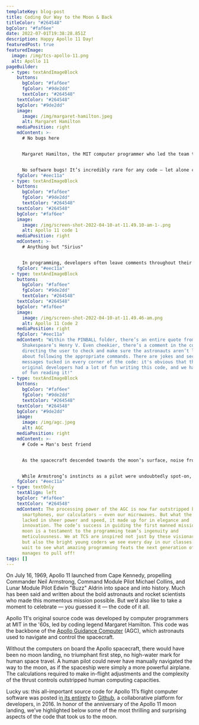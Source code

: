 ```yaml
---
templateKey: blog-post
title: Coding Our Way to the Moon & Back
titleColor: "#264548"
bgColor: "#faf6ee"
date: 2022-07-01T19:38:28.851Z
description: Happy Apollo 11 Day!
featuredPost: true
featuredImage:
  image: /img/tcs-apollo-11.png
  alt: Apollo 11
pageBuilder:
  - type: textAndImageBlock
    buttons:
      bgColor: "#faf6ee"
      fgColor: "#9de2dd"
      textColor: "#264548"
    textColor: "#264548"
    bgColor: "#9de2dd"
    image:
      image: /img/margaret-hamilton.jpeg
      alt: Margaret Hamilton
    mediaPosition: right
    mdContent: >-
      # No bugs here


      Margaret Hamilton, the MIT computer programmer who led the team that created the onboard Apollo software, was an unbelievably capable and precise programmer. As [The Guardian noted in an interview](https://www.theguardian.com/technology/2019/jul/13/margaret-hamilton-computer-scientist-interview-software-apollo-missions-1969-moon-landing-nasa-women) with her, “Her rigorous approach was so successful that no software bugs were ever known to have occurred during any crewed Apollo missions.”


      No software bugs! It’s incredibly rare for any code — let alone code as complex as the one powering the AGC — to be completely bug-free. Even today, mega-tech companies like Microsoft, Google, and Meta unofficially celebrate “Patch Tuesday” every month, when they release software patches to fix the bugs in their code. Now, we here at The Coding Space aren’t about to judge coding mistakes — we love mistakes for their irreplaceable educational value. That being said, the creation of a bug-less code managed by Hamilton and her team is still a feat worthy of admiration.
    fgColor: "#eec11a"
  - type: textAndImageBlock
    buttons:
      bgColor: "#faf6ee"
      fgColor: "#9de2dd"
      textColor: "#264548"
    textColor: "#264548"
    bgColor: "#faf6ee"
    image:
      image: /img/screen-shot-2022-04-10-at-11.49.10-am-1-.png
      alt: Apollo 11 code 1
    mediaPosition: right
    mdContent: >-
      # Anything but "Sirius"


      In programming, developers often leave comments throughout their code to describe to readers what the code is supposed to do. However, it’s obvious that the Apollo 11 programmers did more than that. Combing through the AGC source code, coding enthusiasts have found all sorts of easter eggs, consisting of playful messages, puns, and pop culture references. For example, the name for the file responsible for the spacecraft’s main ignition routine is titled "BURN_BABY_BURN," And the file responsible for the spaceship’s keyboard display system is called "PINBALL_GAME_BUTTONS_AND_LIGHTS".
    fgColor: "#eec11a"
  - type: textAndImageBlock
    buttons:
      bgColor: "#faf6ee"
      fgColor: "#9de2dd"
      textColor: "#264548"
    textColor: "#264548"
    bgColor: "#faf6ee"
    image:
      image: /img/screen-shot-2022-04-10-at-11.49.46-am.png
      alt: Apollo 11 Code 2
    mediaPosition: right
    fgColor: "#eec11a"
    mdContent: "Within the PINBALL folder, there’s an entire quote from
      Shakespeare’s Henry V. Even cheekier, there’s a comment in the code
      directing the user to check and make sure the astronauts aren’t lying
      about following the appropriate commands. There are jokes and secret
      messages tucked in every corner of the code: it's obvious that the
      original developers had a lot of fun writing this code, and we have a lot
      of fun reading it!"
  - type: textAndImageBlock
    buttons:
      bgColor: "#faf6ee"
      fgColor: "#9de2dd"
      textColor: "#264548"
    textColor: "#264548"
    bgColor: "#9de2dd"
    image:
      image: /img/agc.jpeg
      alt: AGC
    mediaPosition: right
    mdContent: >-
      # Code = Man's best friend 


      As the spacecraft descended towards the moon’s surface, noise from one of its radars began to feed bad data into the system, directing the spacecraft’s autopilot system towards a dangerous landing spot. The popular narrative of this moment claims that Neil Armstrong, seizing “manual” control away from the glitchy computer, piloted the spacecraft to a safer landing spot on the moon’s surface. Humans did it! Computers are no match for us! 


      While Armstrong’s instincts as a pilot were undoubtedly spot-on, the true victory of the day belongs to Hamilton and her team’s impeccable code, which was flexible enough to adapt even to unforeseen circumstances. The guidance computer understood it had a problem, but was able to stay functional throughout the descent, dumping the bad information and continuing its more important operations, saving the mission. More importantly, the spacecraft was a fully computerized system — any command that Armstrong gave had to route through the computer. There was no usable manual control! When Armstrong landed on the moon, he worked with and through the AGC, communicating with the computer and directing it towards a safer spot. The moon landing represented a thrilling triumph of human-computer interaction.
    fgColor: "#eec11a"
  - type: textOnly
    textAlign: left
    bgColor: "#faf6ee"
    textColor: "#264548"
    mdContent: The processing power of the AGC is now far outstripped by our
      smartphones, our calculators — even our microwaves. But what the AGC
      lacked in sheer power and speed, it made up for in elegance and
      innovation. The code’s success in guiding the first manned mission to the
      moon is a testament to the programming team’s ingenuity and
      meticulousness. We at TCS are inspired not just by these visionary coders,
      but also the bright young coders we see every day in our classes. We can’t
      wait to see what amazing programming feats the next generation of coders
      manages to pull off!
tags: []
---
```

On July 16, 1969, Apollo 11 launched from Cape Kennedy, propelling Commander Neil Armstrong, Command Module Pilot Michael Collins, and Lunar Module Pilot Edwin "Buzz" Aldrin into space and into history. Much has been said and written about the bold astronauts and rocket scientists who made this momentous mission possible. But we’d also like to take a moment to celebrate — you guessed it — the code of it all. 

Apollo 11's original source code was developed by computer programmers at MIT in the '60s, led by coding legend Margaret Hamilton. This code was the backbone of the [Apollo Guidance Computer](https://en.wikipedia.org/wiki/Apollo_Guidance_Computer) (AGC), which astronauts used to navigate and control the spacecraft.

Without the computers on board the Apollo spacecraft, there would have been no moon landing, no triumphant first step, no high-water mark for human space travel. A human pilot could never have manually navigated the way to the moon, as if the spaceship were simply a more powerful airplane. The calculations required to make in-flight adjustments and the complexity of the thrust controls outstripped human computing capacities.

Lucky us: this all-important source code for Apollo 11’s flight computer software was posted i[n its entirety](https://github.com/chrislgarry/Apollo-11) to [Github](https://github.com/), a collaborative platform for developers, in 2016. In honor of the anniversary of the Apollo 11 moon landing, we’ve highlighted below some of the most thrilling and surprising aspects of the code that took us to the moon.